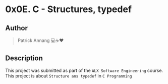 # 0x0E. C - Structures, typedef

## Author

> Patrick Annang :computer::coffee::heart:

## Description

This project was submitted as part of the `ALX Software Engineering` course.
This project is about `Structure ans typedef` in `C Programming`
